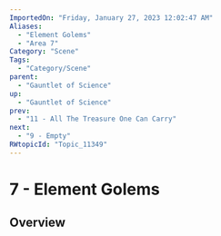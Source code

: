 ```yaml
---
ImportedOn: "Friday, January 27, 2023 12:02:47 AM"
Aliases:
  - "Element Golems"
  - "Area 7"
Category: "Scene"
Tags:
  - "Category/Scene"
parent:
  - "Gauntlet of Science"
up:
  - "Gauntlet of Science"
prev:
  - "11 - All The Treasure One Can Carry"
next:
  - "9 - Empty"
RWtopicId: "Topic_11349"
---
```

# 7 - Element Golems
## Overview
